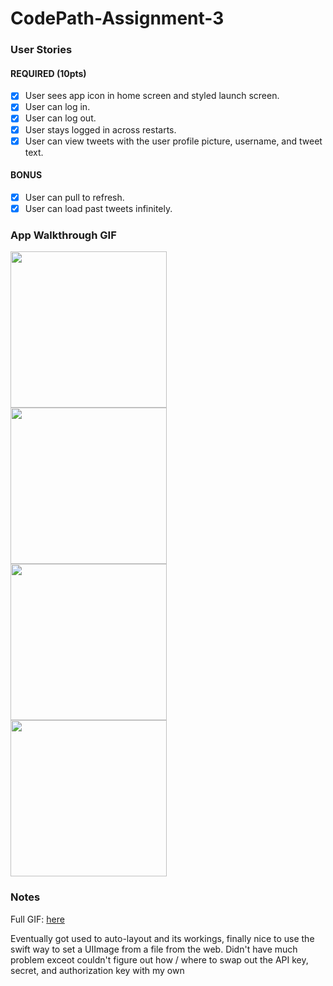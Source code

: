 # CodePath-Assignment-3

### User Stories

#### REQUIRED (10pts)
- [x] User sees app icon in home screen and styled launch screen.
- [x] User can log in.
- [x] User can log out.
- [x] User stays logged in across restarts.
- [x] User can view tweets with the user profile picture, username, and tweet text.

#### BONUS
- [x] User can pull to refresh.
- [x] User can load past tweets infinitely.

### App Walkthrough GIF

<img src="https://i.imgur.com/rh9XmTf.png" width=250><br>
<img src="https://i.imgur.com/rgb6Sxm.png" width=250><br>
<img src="https://i.imgur.com/jK4834W.png" width=250><br>
<img src="https://i.imgur.com/gD1GUWD.gif" width=250><br>

### Notes
Full GIF: <a href = "https://i.imgur.com/q9y3ePp.gif" target="_blank">here</a>

Eventually got used to auto-layout and its workings, finally nice to use the swift way to set a UIImage from a file from the web. Didn't have much problem exceot couldn't figure out how / where to swap out the API key, secret, and authorization key with my own
